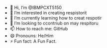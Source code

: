 - 👋 Hi, I’m @IBMPCXT5150
- 👀 I’m interested in creating respistorit
- 🌱 I’m currently learning how to creat respotir
- 💞️ I’m looking to ccontriub on may respitoru
- 📫 How to reach me: GitHub
- 😄 Pronouns: He/Him
- ⚡ Fun fact: A Fun Fact.

<!---
IBMPCXT5150/IBMPCXT5150 is a ✨ special ✨ repository because its `README.md` (this file) appears on your GitHub profile.
You can click the Preview link to take a look at your changes.
--->
